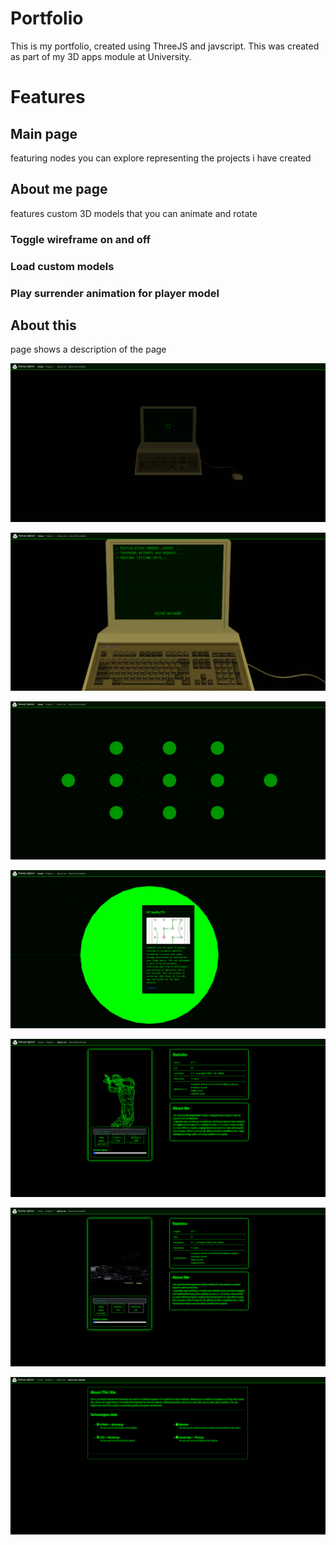 # Portfolio
This is my portfolio, created using ThreeJS and javscript. This was created as part of my 3D apps module at University.

# Features

## Main page 
featuring nodes you can explore representing the projects i have created

## About me page
features custom 3D models that you can animate and rotate
### Toggle wireframe on and off
### Load custom models
### Play surrender animation for player model

## About this 
page shows a description of the page


![alt text](https://github.com/snappledev/Portfolio/blob/main/assets/home.png?raw=true)

![alt text](https://github.com/snappledev/Portfolio/blob/main/assets/home2.png?raw=true)

![alt text](https://github.com/snappledev/Portfolio/blob/main/assets/home3.png?raw=true)

![alt text](https://github.com/snappledev/Portfolio/blob/main/assets/node.png?raw=true)

![alt text](https://github.com/snappledev/Portfolio/blob/main/assets/aboutme1.png?raw=true)

![alt text](https://github.com/snappledev/Portfolio/blob/main/assets/aboutme2.png?raw=true)

![alt text](https://github.com/snappledev/Portfolio/blob/main/assets/aboutme4.png?raw=true)

